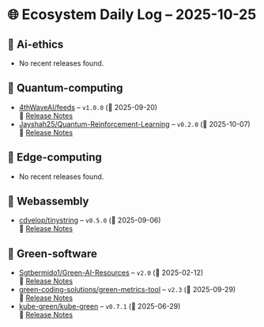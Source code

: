 # 🌐 Ecosystem Daily Log – 2025-10-25

## 🔹 Ai-ethics
- No recent releases found.

## 🔹 Quantum-computing
- [4thWaveAI/feeds](https://github.com/4thWaveAI/feeds/releases/tag/v1.0.0) – `v1.0.0` (📅 2025-09-20)  
  🔗 [Release Notes](https://github.com/4thWaveAI/feeds/releases/tag/v1.0.0)
- [Jayshah25/Quantum-Reinforcement-Learning](https://github.com/Jayshah25/Quantum-Reinforcement-Learning/releases/tag/v0.2.0) – `v0.2.0` (📅 2025-10-07)  
  🔗 [Release Notes](https://github.com/Jayshah25/Quantum-Reinforcement-Learning/releases/tag/v0.2.0)

## 🔹 Edge-computing
- No recent releases found.

## 🔹 Webassembly
- [cdvelop/tinystring](https://github.com/cdvelop/tinystring/releases/tag/v0.5.0) – `v0.5.0` (📅 2025-09-06)  
  🔗 [Release Notes](https://github.com/cdvelop/tinystring/releases/tag/v0.5.0)

## 🔹 Green-software
- [Sgtbermido1/Green-AI-Resources](https://github.com/Sgtbermido1/Green-AI-Resources/releases/tag/v2.0) – `v2.0` (📅 2025-02-12)  
  🔗 [Release Notes](https://github.com/Sgtbermido1/Green-AI-Resources/releases/tag/v2.0)
- [green-coding-solutions/green-metrics-tool](https://github.com/green-coding-solutions/green-metrics-tool/releases/tag/v2.3) – `v2.3` (📅 2025-09-29)  
  🔗 [Release Notes](https://github.com/green-coding-solutions/green-metrics-tool/releases/tag/v2.3)
- [kube-green/kube-green](https://github.com/kube-green/kube-green/releases/tag/v0.7.1) – `v0.7.1` (📅 2025-06-29)  
  🔗 [Release Notes](https://github.com/kube-green/kube-green/releases/tag/v0.7.1)